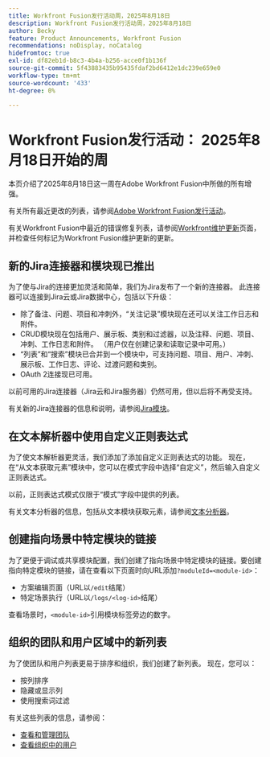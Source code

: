 ```yaml
---
title: Workfront Fusion发行活动周，2025年8月18日
description: Workfront Fusion发行活动周，2025年8月18日
author: Becky
feature: Product Announcements, Workfront Fusion
recommendations: noDisplay, noCatalog
hidefromtoc: true
exl-id: df82eb1d-b8c3-4b4a-b256-acce0f1b136f
source-git-commit: 5f43883435b95435fdaf2bd6412e1dc239e659e0
workflow-type: tm+mt
source-wordcount: '433'
ht-degree: 0%

---
```


# Workfront Fusion发行活动： 2025年8月18日开始的周

本页介绍了2025年8月18日这一周在Adobe Workfront Fusion中所做的所有增强。

有关所有最近更改的列表，请参阅[Adobe Workfront Fusion发行活动](/help/workfront-fusion/fusion-product-releases/fusion-release-activity.md)。

有关Workfront Fusion中最近的错误修复列表，请参阅[Workfront维护更新](https://experienceleague.adobe.com/en/docs/workfront-known-issues/releases/current-updates)页面，并检查任何标记为Workfront Fusion维护更新的更新。

## 新的Jira连接器和模块现已推出

为了使与Jira的连接更加灵活和简单，我们为Jira发布了一个新的连接器。 此连接器可以连接到Jira云或Jira数据中心，包括以下升级：

* 除了备注、问题、项目和冲刺外，“关注记录”模块现在还可以关注工作日志和附件。
* CRUD模块现在包括用户、展示板、类别和过滤器，以及注释、问题、项目、冲刺、工作日志和附件。 （用户仅在创建记录和读取记录中可用。）
* “列表”和“搜索”模块已合并到一个模块中，可支持问题、项目、用户、冲刺、展示板、工作日志、评论、过渡问题和类别。
* OAuth 2连接现已可用。

以前可用的Jira连接器（Jira云和Jira服务器）仍然可用，但以后将不再受支持。

有关新的Jira连接器的信息和说明，请参阅[Jira模块](/help/workfront-fusion/references/apps-and-modules/third-party-connectors/jira-modules-new.md)。

## 在文本解析器中使用自定义正则表达式

为了使文本解析器更灵活，我们添加了添加自定义正则表达式的功能。 现在，在“从文本获取元素”模块中，您可以在模式字段中选择“自定义”，然后输入自定义正则表达式。

以前，正则表达式模式仅限于“模式”字段中提供的列表。

有关文本分析器的信息，包括从文本模块获取元素，请参阅[文本分析器](/help/workfront-fusion/references/apps-and-modules/tools-and-transformers/text-parser.md)。

## 创建指向场景中特定模块的链接

为了更便于调试或共享模块配置，我们创建了指向场景中特定模块的链接。要创建指向特定模块的链接，请在查看以下页面时向URL添加`?moduleId=<module-id>`：

* 方案编辑页面（URL以`/edit`结尾）
* 特定场景执行（URL以`/logs/<log-id>`结尾）

查看场景时，`<module-id>`引用模块标签旁边的数字。

## 组织的团队和用户区域中的新列表

为了使团队和用户列表更易于排序和组织，我们创建了新列表。 现在，您可以：

* 按列排序
* 隐藏或显示列
* 使用搜索词过滤

有关这些列表的信息，请参阅：

* [查看和管理团队](/help/workfront-fusion/set-up-and-manage-workfront-fusion/set-up-and-manage-orgs-and-teams/manage-users-and-teams/view-and-manage-teams.md)
* [查看组织中的用户](/help/workfront-fusion/set-up-and-manage-workfront-fusion/set-up-and-manage-orgs-and-teams/manage-users-and-teams/view-users-in-an-org.md)
